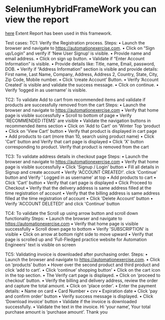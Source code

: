 # SeleniumHybridFrameWork you can view the report 
[here](https://ragul-e.github.io/WebUiTestingWithSeleniumHybridFramework/) 
Extent Report has been used in this framework.

Test cases:
TC1: Verify the Registration process. 
Steps:
•	Launch the browser and navigate to https://automationexercise.com.
•	Click on “Sign up/Login” and verify if ‘New User Signup’ is visible.
•	Provide name and email address.
•	Click on sign up button.
•	Validate if “Enter Account Information” is visible.
•	Provide details like: Title, name, Email, password, DOB.
•	Verify if “Address Information” section is visible and provide details: First name, Last Name, Company, Address, Address 2, Country, State, City, Zip Code, Mobile number.
•	Click ‘create Account’ Button.
•	Verify ‘Account Created’ is visible and validate the success message.
•	Click on continue.
•	Verify ‘logged in as username’ is visible.


TC2: To validate Add to cart from recommended items and validate if products are successfully removed from the cart
 Steps:
•	Launch the browser and navigate to https://automationexercise.com
•	Verify that home page is visible successfully
•	Scroll to bottom of page
•	Verify 'RECOMMENDED ITEMS' are visible
•	Validate the navigation buttons in recommended items section
•	Click on 'Add to Cart' on ‘Winter Top ‘product 
•	Click on 'View Cart' button
•	Verify that product is displayed in cart page
•	Add products to cart (more than 10, search using product name)
•	 Click 'Cart' button and Verify that cart page is displayed
•	Click 'X' button corresponding to product. Verify that product is removed from the cart

TC3: To validate address details in checkout page
 Steps:
•	Launch the browser and navigate to https://automationexercise.com
•	Verify that home page is visible successfully
•	Click 'Signup / Login' button
•	Fill all details in Signup and create account
•	Verify 'ACCOUNT CREATED!'. click 'Continue' button and Verify ' Logged in as username' at top
•	 Add products to cart
•	Click 'Cart' button
•	Verify that cart page is displayed
•	 Click Proceed to Checkout
•	Verify that the delivery address is same address filled at the time registration of account
•	 Verify that the billing address is same address filled at the time registration of account
•	Click 'Delete Account' button
•	Verify 'ACCOUNT DELETED!' and click 'Continue' button


TC4: To validate the Scroll up using arrow button and scroll down functionality
 Steps:
•	Launch the browser and navigate to https://automationexercise.com
•	Verify that home page is visible successfully
•	Scroll down page to bottom
•	Verify 'SUBSCRIPTION' is visible
•	Click on arrow at bottom right side to move upward
•	Verify that page is scrolled up and 'Full-Fledged practice website for Automation Engineers' text is visible on screen

TC5: Validating invoice is downloaded after purchasing order. 
Steps:
•	Launch the browser and navigate to https://automationexercise.com.
•	Click on ‘products’ button
•	Hover over the second product and third product and click ‘add to cart’.
•	Click ‘continue’ shopping button’
•	Click on the cart icon in the top section.
•	The Verify cart page is displayed.
•	Click on ‘proceed to checkout’ button.
•	Verify the billing and delivery address, review the order and capture the total amount.
•	Click on 'place order’.
•	Enter the payment details:
•	Name on card
•	Card Number
•	cvv
•	Expiration date
•	Click ‘pay and confirm order’ button
•	Verify success message is displayed.
•	Click ‘Download invoice’ button
•	Validate if the invoice is downloaded successfully.
•	Validate the text in the invoice. Hi ‘your name’, Your total purchase amount is ‘purchase amount’. Thank you


